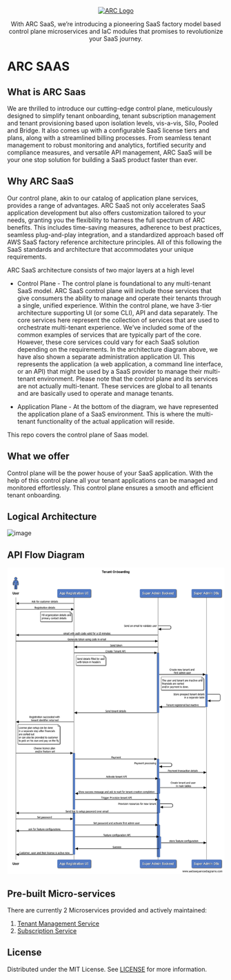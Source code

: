 <p align="center">
  <a href="https://sourcefuse.github.io/arc-docs/arc-api-docs" target="blank"><img src="https://github.com/sourcefuse/loopback4-microservice-catalog/blob/master/docs/assets/logo-dark-bg.png?raw=true" width="180" alt="ARC Logo" /></a>
</p>

<p align="center">
  With ARC SaaS, we’re introducing a pioneering SaaS factory model based control plane microservices and IaC modules that promises to revolutionize your SaaS journey.
</p>



# ARC SAAS
## What is ARC Saas
 

We are thrilled to introduce our cutting-edge control plane, meticulously designed to simplify tenant onboarding, tenant subscription management and tenant provisioning based upon isolation levels, vis-a-vis, Silo, Pooled and Bridge. It also comes up with a configurable SaaS license tiers and plans, along with a streamlined billing processes. From seamless tenant management to robust monitoring and analytics, fortified security and compliance measures, and versatile API management, ARC SaaS will be your one stop solution for building a SaaS product faster than ever.

## Why ARC SaaS
 

Our control plane, akin to our catalog of application plane services, provides a range of advantages. ARC SaaS not only accelerates SaaS application development but also offers customization tailored to your needs, granting you the flexibility to harness the full spectrum of ARC benefits. This includes time-saving measures, adherence to best practices, seamless plug-and-play integration, and a standardized approach based off AWS SaaS factory reference architecture principles. All of this following the SaaS standards and architecture that accommodates your unique requirements.

ARC SaaS architecture consists of two major layers at a high level 

- Control Plane - The control plane is foundational to any multi-tenant SaaS model. ARC SaaS control plane will include those services that give consumers the ability to manage and operate their tenants through a single, unified experience. Within the control plane, we have 3-tier architecture supporting UI (or some CLI), API and data separately. The core services here represent the collection of services that are used to orchestrate multi-tenant experience. We’ve included some of the common examples of services that are typically part of the core. However, these core services could vary for each SaaS solution depending on the requirements. In the architecture diagram above, we have also shown a separate administration application UI. This represents the application (a web application, a command line interface, or an API) that might be used by a SaaS provider to manage their multi-tenant environment. Please note that the control plane and its services are not actually multi-tenant. These services are global to all tenants and are basically used to operate and manage tenants.

- Application Plane - At the bottom of the diagram, we have represented the application plane of a SaaS environment. This is where the multi-tenant functionality of the actual application will reside. 

This repo covers the control plane of Saas model.

## What we offer

Control plane will be the power house of your SaaS application. With the help of this control plane all your tenant applications can be managed and monitored effortlessly. This control plane ensures a smooth and efficient tenant onboarding.

## Logical Architecture

![image](https://github.com/sourcefuse/arc-saas/assets/107617248/ec3f9e75-6c66-4ee3-87a9-a8b19b636185)

## API Flow Diagram
![flow](./services/tenant-management-service/docs/tenant-onboarding.png)


## Pre-built Micro-services

There are currently 2 Microservices provided and actively maintained:

1. [Tenant Management Service](services/tenant-management-service)
2. [Subscription Service](services/subscription-service) 

## License

Distributed under the MIT License. See [LICENSE](LICENSE) for more information.
